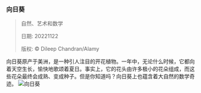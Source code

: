 ### 向日葵
> 自然、艺术和数学> > 日期: 20221122> > 版权: © Dileep Chandran/Alamy
   
 向日葵原产于美洲，是一种引人注目的开花植物。一年中，无论什么时候，它都向着天空生长，愉快地歌颂着夏日。事实上，它的花头由许多极小的花朵组成，而这些花朵最终会成熟、变成种子。但是你知道吗？向日葵上也蕴含着大自然的数学奇迹。
![向日葵](https://s.cn.bing.net/th?id=OHR.HelianthusAnnuus_ZH-CN1675762555_1920x1080.jpg&rf=LaDigue_1920x1080.jpg)